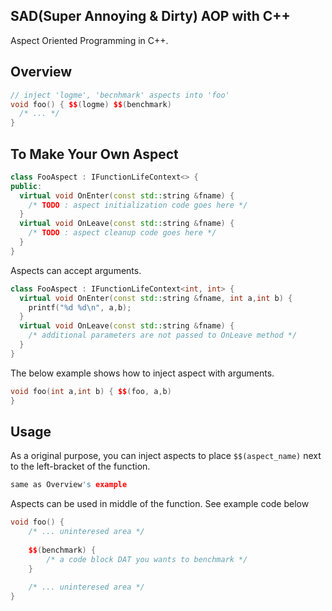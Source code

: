 SAD(Super Annoying & Dirty) AOP with C++
----
Aspect Oriented Programming in C++.

Overview
----
```c++
// inject 'logme', 'becnhmark' aspects into 'foo'
void foo() { $$(logme) $$(benchmark)
  /* ... */
}
```

To Make Your Own Aspect
----
```c++
class FooAspect : IFunctionLifeContext<> {
public:
  virtual void OnEnter(const std::string &fname) {
    /* TODO : aspect initialization code goes here */
  }
  virtual void OnLeave(const std::string &fname) {
    /* TODO : aspect cleanup code goes here */
  }
}
```

Aspects can accept arguments.
```cpp
class FooAspect : IFunctionLifeContext<int, int> {
  virtual void OnEnter(const std::string &fname, int a,int b) {
    printf("%d %d\n", a,b);
  }
  virtual void OnLeave(const std::string &fname) {
    /* additional parameters are not passed to OnLeave method */
  }	
}
```
The below example shows how to inject aspect with arguments.
```cpp
void foo(int a,int b) { $$(foo, a,b)
}
```

Usage
----
As a original purpose, you can inject aspects to place `$$(aspect_name)` next to the left-bracket of the function.
```cpp
same as Overview's example
```

Aspects can be used in middle of the function. See example code below 
```cpp
void foo() {
	/* ... uninteresed area */
	
	$$(benchmark) {
		/* a code block DAT you wants to benchmark */
	}
	
	/* ... uninteresed area */
}
```
